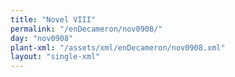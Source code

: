 ```yaml
---
title: "Novel VIII"
permalink: "/enDecameron/nov0908/"
day: "nov0908"
plant-xml: "/assets/xml/enDecameron/nov0908.xml"
layout: "single-xml"
---
```

